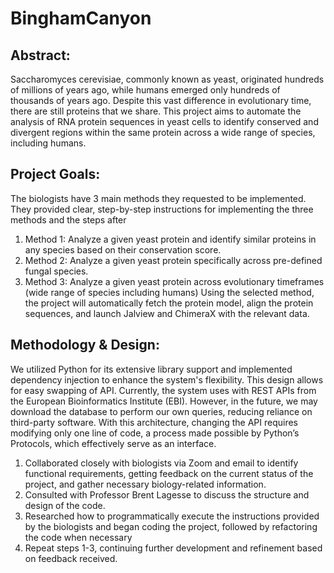 # BinghamCanyon

## Abstract:
Saccharomyces cerevisiae, commonly known as yeast, originated hundreds of millions of years ago, while humans emerged only hundreds of thousands of years ago. Despite this vast difference in evolutionary time, there are still proteins that we share. This project aims to automate the analysis of RNA protein sequences in yeast cells to identify conserved and divergent regions within the same protein across a wide range of species, including humans.
## Project Goals:
The biologists have 3 main methods they requested to be implemented. They provided clear, step-by-step instructions for implementing the three methods and the steps after
1.	Method 1: Analyze a given yeast protein and identify similar proteins in any species based on their conservation score.
2.	Method 2: Analyze a given yeast protein specifically across pre-defined fungal species.
3.	Method 3: Analyze a given yeast protein across evolutionary timeframes (wide range of species including humans)
Using the selected method, the project will automatically fetch the protein model, align the protein sequences, and launch Jalview and ChimeraX with the relevant data.
## Methodology & Design:
We utilized Python for its extensive library support and implemented dependency injection to enhance the system's flexibility. This design allows for easy swapping of API. Currently, the system uses with REST APIs from the European Bioinformatics Institute (EBI). However, in the future, we may download the database to perform our own queries, reducing reliance on third-party software. With this architecture, changing the API requires modifying only one line of code, a process made possible by Python’s Protocols, which effectively serve as an interface.

1.	Collaborated closely with biologists via Zoom and email to identify functional requirements, getting feedback on the current status of the project, and gather necessary biology-related information.
2.	Consulted with Professor Brent Lagesse to discuss the structure and design of the code.
3.	Researched how to programmatically execute the instructions provided by the biologists and began coding the project, followed by refactoring the code when necessary
4.	Repeat steps 1-3, continuing further development and refinement based on feedback received.
